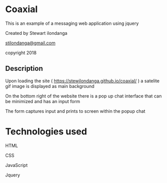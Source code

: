 # Coaxial
This is an example of a messaging web application using jquery

Created by Stewart ilondanga

stilondanga@gmail.com

copyright 2018

## Description
Upon loading the site ( https://stewilondanga.github.io/coaxial/ ) a satelite gif image is displayed as main background

On the bottom right of the website there is a pop up chat interface that can be minimized and has an input form

The form captures input and prints to screen within the popup chat

# Technologies used 
HTML

CSS

JavaScript

Jquery
